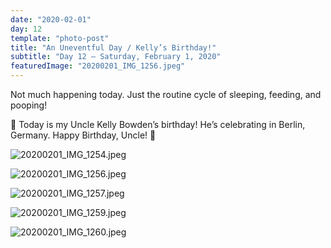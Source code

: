 ```yaml
---
date: "2020-02-01"
day: 12
template: "photo-post"
title: "An Uneventful Day / Kelly’s Birthday!"
subtitle: "Day 12 – Saturday, February 1, 2020"
featuredImage: "20200201_IMG_1256.jpeg"
---
```


Not much happening today. Just the routine cycle of sleeping, feeding, and pooping!

🎂 Today is my Uncle Kelly Bowden’s birthday! He’s celebrating in Berlin, Germany. Happy Birthday, Uncle! 🥳

![20200201_IMG_1254.jpeg](20200201_IMG_1254.jpeg)

![20200201_IMG_1256.jpeg](20200201_IMG_1256.jpeg)

![20200201_IMG_1257.jpeg](20200201_IMG_1257.jpeg)

![20200201_IMG_1259.jpeg](20200201_IMG_1259.jpeg)

![20200201_IMG_1260.jpeg](20200201_IMG_1260.jpeg)
